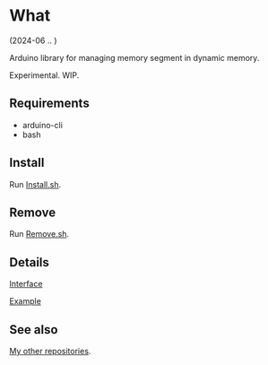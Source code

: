 # What

(2024-06 .. )

Arduino library for managing memory segment in dynamic memory.

Experimental. WIP.


## Requirements

  * arduino-cli
  * bash


## Install

Run [Install.sh](Install.sh).


## Remove

Run [Remove.sh](Remove.sh).


## Details

[Interface](src/me_ManagedMemory.h)

[Example](examples/me_ManagedMemory/me_ManagedMemory.ino)


## See also

[My other repositories](https://github.com/martin-eden/contents).
